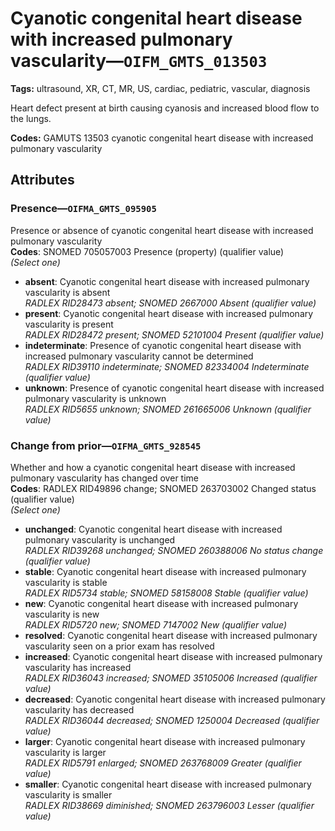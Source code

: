 # Cyanotic congenital heart disease with increased pulmonary vascularity—`OIFM_GMTS_013503`

**Tags:** ultrasound, XR, CT, MR, US, cardiac, pediatric, vascular, diagnosis

Heart defect present at birth causing cyanosis and increased blood flow to the lungs.

**Codes:** GAMUTS 13503 cyanotic congenital heart disease with increased pulmonary vascularity

## Attributes

### Presence—`OIFMA_GMTS_095905`

Presence or absence of cyanotic congenital heart disease with increased pulmonary vascularity  
**Codes**: SNOMED 705057003 Presence (property) (qualifier value)  
*(Select one)*

- **absent**: Cyanotic congenital heart disease with increased pulmonary vascularity is absent  
_RADLEX RID28473 absent; SNOMED 2667000 Absent (qualifier value)_
- **present**: Cyanotic congenital heart disease with increased pulmonary vascularity is present  
_RADLEX RID28472 present; SNOMED 52101004 Present (qualifier value)_
- **indeterminate**: Presence of cyanotic congenital heart disease with increased pulmonary vascularity cannot be determined  
_RADLEX RID39110 indeterminate; SNOMED 82334004 Indeterminate (qualifier value)_
- **unknown**: Presence of cyanotic congenital heart disease with increased pulmonary vascularity is unknown  
_RADLEX RID5655 unknown; SNOMED 261665006 Unknown (qualifier value)_

### Change from prior—`OIFMA_GMTS_928545`

Whether and how a cyanotic congenital heart disease with increased pulmonary vascularity has changed over time  
**Codes**: RADLEX RID49896 change; SNOMED 263703002 Changed status (qualifier value)  
*(Select one)*

- **unchanged**: Cyanotic congenital heart disease with increased pulmonary vascularity is unchanged  
_RADLEX RID39268 unchanged; SNOMED 260388006 No status change (qualifier value)_
- **stable**: Cyanotic congenital heart disease with increased pulmonary vascularity is stable  
_RADLEX RID5734 stable; SNOMED 58158008 Stable (qualifier value)_
- **new**: Cyanotic congenital heart disease with increased pulmonary vascularity is new  
_RADLEX RID5720 new; SNOMED 7147002 New (qualifier value)_
- **resolved**: Cyanotic congenital heart disease with increased pulmonary vascularity seen on a prior exam has resolved  
- **increased**: Cyanotic congenital heart disease with increased pulmonary vascularity has increased  
_RADLEX RID36043 increased; SNOMED 35105006 Increased (qualifier value)_
- **decreased**: Cyanotic congenital heart disease with increased pulmonary vascularity has decreased  
_RADLEX RID36044 decreased; SNOMED 1250004 Decreased (qualifier value)_
- **larger**: Cyanotic congenital heart disease with increased pulmonary vascularity is larger  
_RADLEX RID5791 enlarged; SNOMED 263768009 Greater (qualifier value)_
- **smaller**: Cyanotic congenital heart disease with increased pulmonary vascularity is smaller  
_RADLEX RID38669 diminished; SNOMED 263796003 Lesser (qualifier value)_
